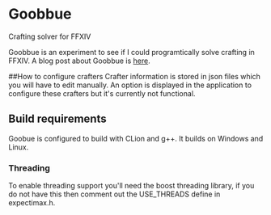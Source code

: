 Goobbue
=======

Crafting solver for FFXIV

Goobbue is an experiment to see if I could programtically solve crafting in FFXIV.
A blog post about Goobbue is [here](http://secondreality.co.uk/blog/solving-crafting-in-ffxiv/).

##How to configure crafters
Crafter information is stored in json files which you will have to edit manually. An option is displayed in the application to configure these crafters but it's currently not functional.

## Build requirements
Goobue is configured to build with CLion and g++. It builds on Windows and Linux.

### Threading
To enable threading support you'll need the boost threading library, if you do not have this then comment out the USE_THREADS define in expectimax.h.

